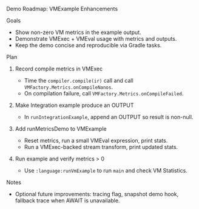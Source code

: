 Demo Roadmap: VMExample Enhancements

Goals
- Show non-zero VM metrics in the example output.
- Demonstrate VMExec + VMEval usage with metrics and outputs.
- Keep the demo concise and reproducible via Gradle tasks.

Plan
1) Record compile metrics in VMExec
   - Time the `compiler.compile(ir)` call and call `VMFactory.Metrics.onCompileNanos`.
   - On compilation failure, call `VMFactory.Metrics.onCompileFailed`.

2) Make Integration example produce an OUTPUT
   - In `runIntegrationExample`, append an OUTPUT so result is non-null.

3) Add runMetricsDemo to VMExample
   - Reset metrics, run a small VMEval expression, print stats.
   - Run a VMExec-backed stream transform, print updated stats.

4) Run example and verify metrics > 0
   - Use `:language:runVmExample` to run `main` and check VM Statistics.

Notes
- Optional future improvements: tracing flag, snapshot demo hook, fallback trace when AWAIT is unavailable.
